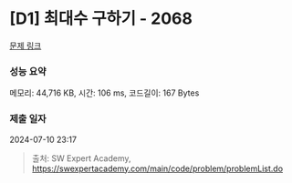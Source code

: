 # [D1] 최대수 구하기 - 2068 

[문제 링크](https://swexpertacademy.com/main/code/problem/problemDetail.do?contestProbId=AV5QQhbqA4QDFAUq) 

### 성능 요약

메모리: 44,716 KB, 시간: 106 ms, 코드길이: 167 Bytes

### 제출 일자

2024-07-10 23:17



> 출처: SW Expert Academy, https://swexpertacademy.com/main/code/problem/problemList.do